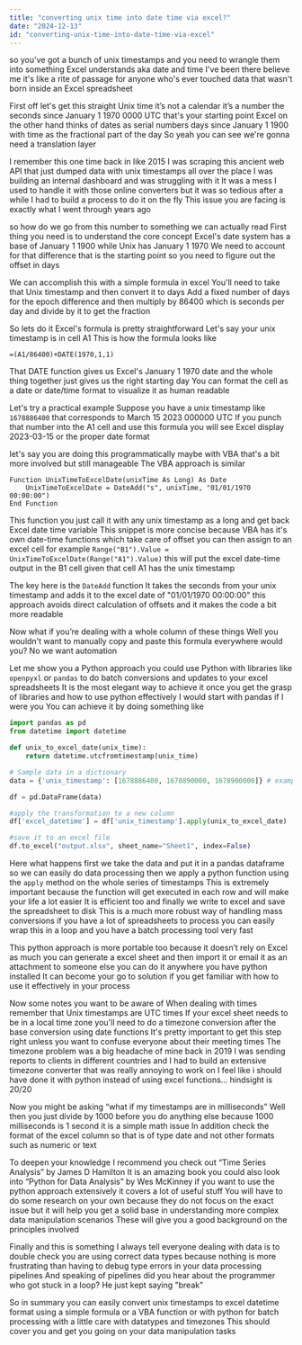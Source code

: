 ```yaml
---
title: "converting unix time into date time via excel?"
date: "2024-12-13"
id: "converting-unix-time-into-date-time-via-excel"
---
```


 so you've got a bunch of unix timestamps and you need to wrangle them into something Excel understands aka date and time I've been there believe me it's like a rite of passage for anyone who's ever touched data that wasn't born inside an Excel spreadsheet

First off let's get this straight Unix time it’s not a calendar it’s a number the seconds since January 1 1970 0000 UTC that's your starting point Excel on the other hand thinks of dates as serial numbers days since January 1 1900 with time as the fractional part of the day So yeah you can see we're gonna need a translation layer

I remember this one time back in like 2015 I was scraping this ancient web API that just dumped data with unix timestamps all over the place I was building an internal dashboard and was struggling with it It was a mess I used to handle it with those online converters but it was so tedious after a while I had to build a process to do it on the fly This issue you are facing is exactly what I went through years ago

 so how do we go from this number to something we can actually read First thing you need is to understand the core concept Excel's date system has a base of January 1 1900 while Unix has January 1 1970 We need to account for that difference that is the starting point so you need to figure out the offset in days

We can accomplish this with a simple formula in excel You'll need to take that Unix timestamp and then convert it to days Add a fixed number of days for the epoch difference and then multiply by 86400 which is seconds per day and divide by it to get the fraction

So lets do it Excel's formula is pretty straightforward Let's say your unix timestamp is in cell A1 This is how the formula looks like

`=(A1/86400)+DATE(1970,1,1)`

That DATE function gives us Excel's January 1 1970 date and the whole thing together just gives us the right starting day You can format the cell as a date or date/time format to visualize it as human readable

Let's try a practical example Suppose you have a unix timestamp like `1678886400` that corresponds to March 15 2023 000000 UTC If you punch that number into the A1 cell and use this formula you will see Excel display 2023-03-15 or the proper date format

 let's say you are doing this programmatically maybe with VBA that's a bit more involved but still manageable The VBA approach is similar

```vba
Function UnixTimeToExcelDate(unixTime As Long) As Date
    UnixTimeToExcelDate = DateAdd("s", unixTime, "01/01/1970 00:00:00")
End Function
```
This function you just call it with any unix timestamp as a long and get back Excel date time variable This snippet is more concise because VBA has it's own date-time functions which take care of offset you can then assign to an excel cell for example `Range("B1").Value = UnixTimeToExcelDate(Range("A1").Value)` this will put the excel date-time output in the B1 cell given that cell A1 has the unix timestamp

The key here is the `DateAdd` function It takes the seconds from your unix timestamp and adds it to the excel date of "01/01/1970 00:00:00" this approach avoids direct calculation of offsets and it makes the code a bit more readable

Now what if you’re dealing with a whole column of these things Well you wouldn't want to manually copy and paste this formula everywhere would you? No we want automation

Let me show you a Python approach you could use Python with libraries like `openpyxl` or `pandas` to do batch conversions and updates to your excel spreadsheets It is the most elegant way to achieve it once you get the grasp of libraries and how to use python effectively I would start with pandas if I were you You can achieve it by doing something like

```python
import pandas as pd
from datetime import datetime

def unix_to_excel_date(unix_time):
    return datetime.utcfromtimestamp(unix_time)

# Sample data in a dictionary
data = {'unix_timestamp': [1678886400, 1678890000, 1678900000]} # example list of unix times

df = pd.DataFrame(data)

#apply the transformation to a new column
df['excel_datetime'] = df['unix_timestamp'].apply(unix_to_excel_date)

#save it to an excel file
df.to_excel("output.xlsx", sheet_name="Sheet1", index=False)

```

Here what happens first we take the data and put it in a pandas dataframe so we can easily do data processing then we apply a python function using the `apply` method on the whole series of timestamps This is extremely important because the function will get executed in each row and will make your life a lot easier It is efficient too and finally we write to excel and save the spreadsheet to disk This is a much more robust way of handling mass conversions if you have a lot of spreadsheets to process you can easily wrap this in a loop and you have a batch processing tool very fast

This python approach is more portable too because it doesn’t rely on Excel as much you can generate a excel sheet and then import it or email it as an attachment to someone else you can do it anywhere you have python installed It can become your go to solution if you get familiar with how to use it effectively in your process

Now some notes you want to be aware of When dealing with times remember that Unix timestamps are UTC times If your excel sheet needs to be in a local time zone you'll need to do a timezone conversion after the base conversion using date functions It's pretty important to get this step right unless you want to confuse everyone about their meeting times The timezone problem was a big headache of mine back in 2019 I was sending reports to clients in different countries and I had to build an extensive timezone converter that was really annoying to work on I feel like i should have done it with python instead of using excel functions... hindsight is 20/20

Now you might be asking “what if my timestamps are in milliseconds” Well then you just divide by 1000 before you do anything else because 1000 milliseconds is 1 second it is a simple math issue In addition check the format of the excel column so that is of type date and not other formats such as numeric or text

To deepen your knowledge I recommend you check out “Time Series Analysis” by James D Hamilton It is an amazing book you could also look into “Python for Data Analysis” by Wes McKinney if you want to use the python approach extensively it covers a lot of useful stuff You will have to do some research on your own because they do not focus on the exact issue but it will help you get a solid base in understanding more complex data manipulation scenarios These will give you a good background on the principles involved

Finally and this is something I always tell everyone dealing with data is to double check you are using correct data types because nothing is more frustrating than having to debug type errors in your data processing pipelines And speaking of pipelines did you hear about the programmer who got stuck in a loop? He just kept saying "break"

So in summary you can easily convert unix timestamps to excel datetime format using a simple formula or a VBA function or with python for batch processing with a little care with datatypes and timezones This should cover you and get you going on your data manipulation tasks
